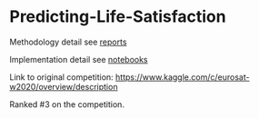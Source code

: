 Predicting-Life-Satisfaction
==============================

Methodology detail see [reports](./reports/)

Implementation detail see [notebooks](./notebooks/)

Link to original competition: https://www.kaggle.com/c/eurosat-w2020/overview/description

Ranked #3 on the competition.
